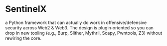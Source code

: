 # SentinelX
 a Python framework that can actually do work in offensive/defensive security across Web2 &amp; Web3.  The design is plugin‑oriented so you can drop in new tooling (e.g., Burp, Slither, Mythril, Scapy, Pwntools, Z3) without rewiring the core.
